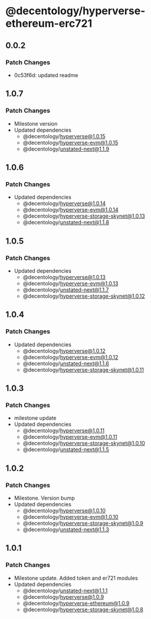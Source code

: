 # @decentology/hyperverse-ethereum-erc721

## 0.0.2

### Patch Changes

- 0c53f6d: updated readme

## 1.0.7

### Patch Changes

- Milestone version
- Updated dependencies
  - @decentology/hyperverse@1.0.15
  - @decentology/hyperverse-evm@1.0.15
  - @decentology/unstated-next@1.1.9

## 1.0.6

### Patch Changes

- Updated dependencies
  - @decentology/hyperverse@1.0.14
  - @decentology/hyperverse-evm@1.0.14
  - @decentology/hyperverse-storage-skynet@1.0.13
  - @decentology/unstated-next@1.1.8

## 1.0.5

### Patch Changes

- Updated dependencies
  - @decentology/hyperverse@1.0.13
  - @decentology/hyperverse-evm@1.0.13
  - @decentology/unstated-next@1.1.7
  - @decentology/hyperverse-storage-skynet@1.0.12

## 1.0.4

### Patch Changes

- Updated dependencies
  - @decentology/hyperverse@1.0.12
  - @decentology/hyperverse-evm@1.0.12
  - @decentology/unstated-next@1.1.6
  - @decentology/hyperverse-storage-skynet@1.0.11

## 1.0.3

### Patch Changes

- milestone update
- Updated dependencies
  - @decentology/hyperverse@1.0.11
  - @decentology/hyperverse-evm@1.0.11
  - @decentology/hyperverse-storage-skynet@1.0.10
  - @decentology/unstated-next@1.1.5

## 1.0.2

### Patch Changes

- Milestone. Version bump
- Updated dependencies
  - @decentology/hyperverse@1.0.10
  - @decentology/hyperverse-evm@1.0.10
  - @decentology/hyperverse-storage-skynet@1.0.9
  - @decentology/unstated-next@1.1.3

## 1.0.1

### Patch Changes

- Milestone update. Added token and er721 modules
- Updated dependencies
  - @decentology/unstated-next@1.1.1
  - @decentology/hyperverse@1.0.9
  - @decentology/hyperverse-ethereum@1.0.9
  - @decentology/hyperverse-storage-skynet@1.0.8
